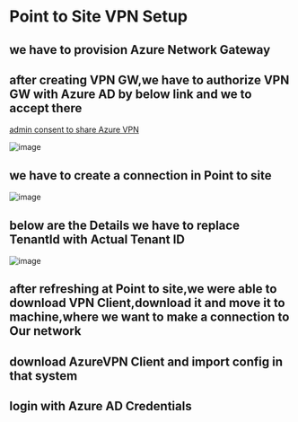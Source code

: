 # Point to Site VPN Setup

## we have to provision Azure Network Gateway

## after creating VPN GW,we have to authorize VPN GW with Azure AD by below link and we to accept there

[admin consent to share Azure VPN](https://login.microsoftonline.com/common/oauth2/authorize?client_id=41b23e61-6c1e-4545-b367-cd054e0ed4b4&response_type=code&redirect_uri=https://portal.azure.com&nonce=1234&prompt=admin_consent)

![image](https://github.com/sgrthati/Az.Implementation/assets/101870480/c83db2d9-3407-41c1-b76d-b46f37383345)

## we have to create a connection in Point to site

![image](https://github.com/sgrthati/Az.Implementation/assets/101870480/629584cc-689d-4f0d-a14c-f0e27c9c8ae6)

## below are the Details we have to replace TenantId with Actual Tenant ID

![image](https://github.com/sgrthati/Az.Implementation/assets/101870480/1f39719c-52dd-4f04-a585-7c98517c809e)

## after refreshing at Point to site,we were able to download VPN Client,download it and move it to machine,where we want to make a connection to Our network

## download AzureVPN Client and import config in that system

## login with Azure AD Credentials

